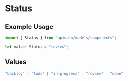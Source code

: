 # Status

## Example Usage

```typescript
import { Status } from "apis.do/models/components";

let value: Status = "review";
```

## Values

```typescript
"backlog" | "todo" | "in-progress" | "review" | "done"
```